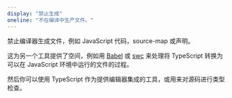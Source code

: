 ```yaml
---
display: "禁止生成"
oneline: "不在编译中生产文件。"
---
```


禁止编译器生成文件，例如 JavaScript 代码，source-map 或声明。

这为另一个工具提供了空间，例如用 [Babel](https://babeljs.io) 或 [swc](https://github.com/swc-project/swc) 来处理将 TypeScript 转换为可以在 JavaScript 环境中运行的文件的过程。

然后你可以使用 TypeScript 作为提供编辑器集成的工具，或用来对源码进行类型检查。
